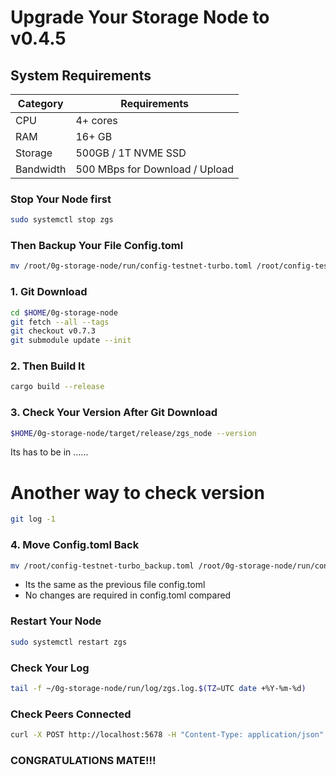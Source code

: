 # Upgrade Your Storage Node to v0.4.5

## System Requirements
| Category | Requirements |
| ------------ | ------------ |
| CPU | 4+ cores |
| RAM | 16+ GB |
| Storage | 500GB / 1T NVME SSD |
| Bandwidth | 500 MBps for Download / Upload |

### Stop Your Node first
```bash
sudo systemctl stop zgs
```
### Then Backup Your File Config.toml
```bash
mv /root/0g-storage-node/run/config-testnet-turbo.toml /root/config-testnet-turbo_backup.toml
```
### 1. Git Download
```bash
cd $HOME/0g-storage-node
git fetch --all --tags
git checkout v0.7.3
git submodule update --init
```
### 2. Then Build It
```bash
cargo build --release
```

### 3. Check Your Version After Git Download
```bash
$HOME/0g-storage-node/target/release/zgs_node --version
```
<change input>
Its has to be in ......

# Another way to check version

```bash
git log -1
```

### 4. Move Config.toml Back
```bash
mv /root/config-testnet-turbo_backup.toml /root/0g-storage-node/run/config-testnet-turbo.toml
```
- Its the same as the previous file config.toml  
- No changes are required in config.toml compared 
 
### Restart Your Node
```bash
sudo systemctl restart zgs
```

### Check Your Log
```bash
tail -f ~/0g-storage-node/run/log/zgs.log.$(TZ=UTC date +%Y-%m-%d)
```
### Check Peers Connected
```bash
curl -X POST http://localhost:5678 -H "Content-Type: application/json" -d '{"jsonrpc":"2.0","method":"zgs_getStatus","params":[],"id":1}'  | jq
```
### CONGRATULATIONS MATE!!!

 
